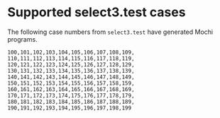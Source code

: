 # Supported select3.test cases

The following case numbers from `select3.test` have generated Mochi programs.

```
100,101,102,103,104,105,106,107,108,109,
110,111,112,113,114,115,116,117,118,119,
120,121,122,123,124,125,126,127,128,129,
130,131,132,133,134,135,136,137,138,139,
140,141,142,143,144,145,146,147,148,149,
150,151,152,153,154,155,156,157,158,159,
160,161,162,163,164,165,166,167,168,169,
170,171,172,173,174,175,176,177,178,179,
180,181,182,183,184,185,186,187,188,189,
190,191,192,193,194,195,196,197,198,199
```
